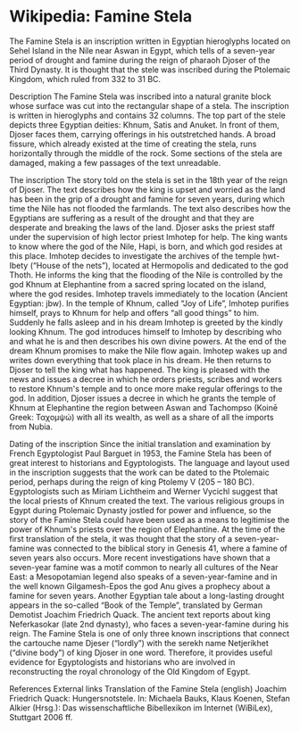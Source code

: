 
# Wikipedia: Famine Stela
The Famine Stela is an inscription written in Egyptian hieroglyphs located on Sehel Island in the Nile near Aswan in Egypt, which tells of a seven-year period of drought and famine during the reign of pharaoh Djoser of the Third Dynasty. It is thought that the stele was inscribed during the Ptolemaic Kingdom, which ruled from 332 to 31 BC.

Description
The Famine Stela was inscribed into a natural granite block whose surface was cut into the rectangular shape of a stela. The inscription is written in hieroglyphs and contains 32 columns. The top part of the stele depicts three Egyptian deities: Khnum, Satis and Anuket. In front of them, Djoser faces them, carrying offerings in his outstretched hands. A broad fissure, which already existed at the time of creating the stela, runs horizontally through the middle of the rock. Some sections of the stela are damaged, making a few passages of the text unreadable.

The inscription
The story told on the stela is set in the 18th year of the reign of Djoser. 
The text describes how the king is upset and worried as the land has been in the grip of a drought and famine for seven years, during which time the Nile has not flooded the farmlands. 
The text also describes how the Egyptians are suffering as a result of the drought and that they are desperate and breaking the laws of the land. 
Djoser asks the priest staff under the supervision of high lector priest Imhotep for help. The king wants to know where the god of the Nile, Hapi, is born, and which god resides at this place.
Imhotep decides to investigate the archives of the temple ḥwt-Ibety (“House of the nets”), located at Hermopolis and dedicated to the god Thoth. He informs the king that the flooding of the Nile is controlled by the god Khnum at Elephantine from a sacred spring located on the island, where the god resides. Imhotep travels immediately to the location (Ancient Egyptian: jbw). In the temple of Khnum, called “Joy of Life”, Imhotep purifies himself, prays to Khnum for help and offers “all good things” to him. Suddenly he falls asleep and in his dream Imhotep is greeted by the kindly looking Khnum. The god introduces himself to Imhotep by describing who and what he is and then describes his own divine powers. At the end of the dream Khnum promises to make the Nile flow again. Imhotep wakes up and writes down everything that took place in his dream. He then returns to Djoser to tell the king what has happened.
The king is pleased with the news and issues a decree in which he orders priests, scribes and workers to restore Khnum's temple and to once more make regular offerings to the god. In addition, Djoser issues a decree in which he grants the temple of Khnum at Elephantine the region between Aswan and Tachompso (Koinē Greek: Ταχομψώ) with all its wealth, as well as a share of all the imports from Nubia.

Dating of the inscription
Since the initial translation and examination by French Egyptologist Paul Barguet in 1953, the Famine Stela has been of great interest to historians and Egyptologists. The language and layout used in the inscription suggests that the work can be dated to the Ptolemaic period, perhaps during the reign of king Ptolemy V (205 – 180 BC). Egyptologists such as Miriam Lichtheim and Werner Vycichl suggest that the local priests of Khnum created the text. The various religious groups in Egypt during Ptolemaic Dynasty jostled for power and influence, so the story of the Famine Stela could have been used as a means to legitimise the power of Khnum's priests over the region of Elephantine.
At the time of the first translation of the stela, it was thought that the story of a seven-year-famine was connected to the biblical story in Genesis 41, where a famine of seven years also occurs. More recent investigations have shown that a seven-year famine was a motif common to nearly all cultures of the Near East: a Mesopotamian legend also speaks of a seven-year-famine and in the well known Gilgamesh-Epos the god Anu gives a prophecy about a famine for seven years. Another Egyptian tale about a long-lasting drought appears in the so-called “Book of the Temple”, translated by German Demotist Joachim Friedrich Quack. The ancient text reports about king Neferkasokar (late 2nd dynasty), who faces a seven-year-famine during his reign.
The Famine Stela is one of only three known inscriptions that connect the cartouche name Djeser (“lordly”) with the serekh name Netjerikhet (“divine body”) of king Djoser in one word.  Therefore, it provides useful evidence for Egyptologists and historians who are involved in reconstructing the royal chronology of the Old Kingdom of Egypt.

References
External links
Translation of the Famine Stela (english)
Joachim Friedrich Quack: Hungersnotstele. In: Michaela Bauks, Klaus Koenen, Stefan Alkier (Hrsg.): Das wissenschaftliche Bibellexikon im Internet (WiBiLex), Stuttgart 2006 ff.